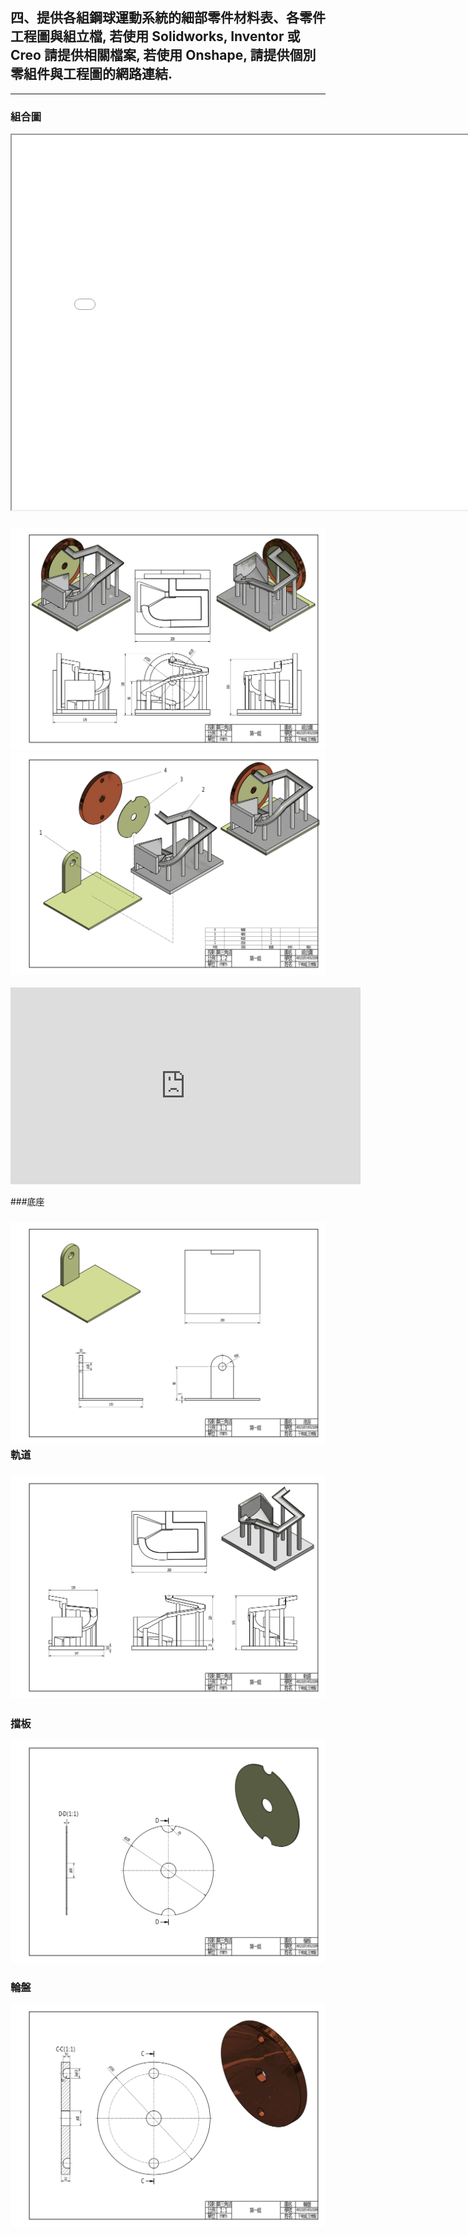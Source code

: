 ## 四、提供各組鋼球運動系統的細部零件材料表、各零件工程圖與組立檔, 若使用 Solidworks, Inventor 或 Creo 請提供相關檔案, 若使用 Onshape, 請提供個別零組件與工程圖的網路連結. 

---

 

### 組合圖

<iframe src="./../data/stlviewer/viewstl.html?src=./../../data/stlviewer/966/組合5.stl" width="800" height="600"></iframe>
 

### ![](https://github.com/cow2166/9989/blob/master/min/1.png?raw=true)![](https://github.com/cow2166/9989/blob/master/min/6.png?raw=true)

<iframe width="560" height="315" src="https://www.youtube.com/embed/NEBR0VtY134" frameborder="0" allow="autoplay; encrypted-media" allowfullscreen></iframe>

###底座

### ![](https://github.com/cow2166/9989/blob/master/min/5.png?raw=true)軌道

### ![](https://github.com/cow2166/9989/blob/master/min/3.png?raw=true)

### 擋板

![](https://github.com/cow2166/9989/blob/master/min/4.png?raw=true)

### 輪盤

![](https://github.com/cow2166/9989/blob/master/min/2.png?raw=true)

